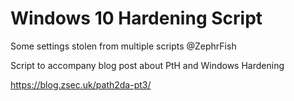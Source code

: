 # Windows 10 Hardening Script 
Some settings stolen from multiple scripts @ZephrFish

Script to accompany blog post about PtH and Windows Hardening 

https://blog.zsec.uk/path2da-pt3/
